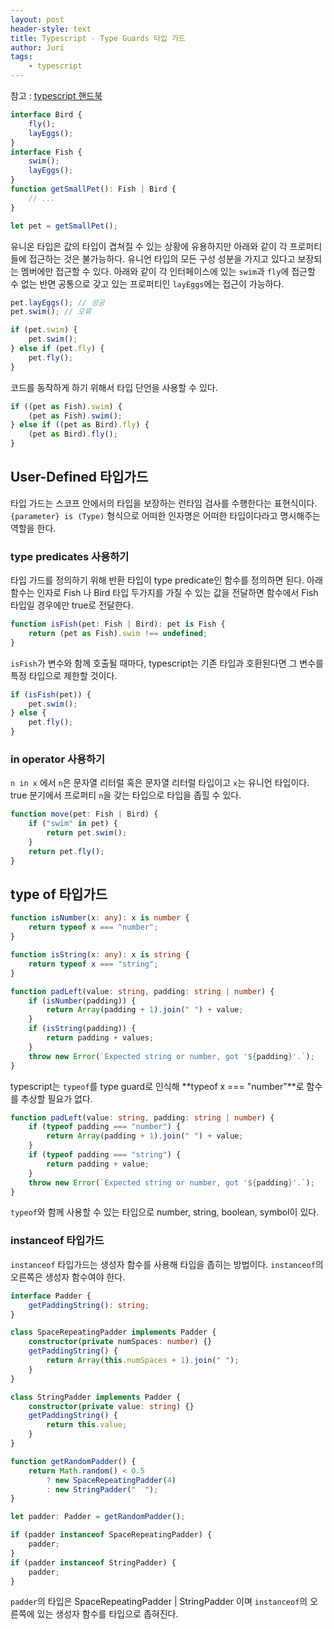 ```yaml
---
layout: post
header-style: text
title: Typescript - Type Guards 타입 가드
author: Juri
tags:
    - typescript
---
```


참고 : [typescript 핸드북](https://typescript-kr.github.io/pages/advanced-types.html#%EC%82%AC%EC%9A%A9%EC%9E%90-%EC%A0%95%EC%9D%98-%ED%83%80%EC%9E%85-%EA%B0%80%EB%93%9C-user-defined-type-guards)

```ts
interface Bird {
    fly();
    layEggs();
}
interface Fish {
    swim();
    layEggs();
}
function getSmallPet(): Fish | Bird {
    // ...
}

let pet = getSmallPet();
```

유니온 타입은 값의 타입이 겹쳐질 수 있는 상황에 유용하지만 아래와 같이 각 프로퍼티들에 접근하는 것은 불가능하다. 유니언 타입의 모든 구성 성분을 가지고 있다고 보장되는 멤버에만 접근할 수 있다. 아래와 같이 각 인터페이스에 있는 `swim`과 `fly`에 접근할 수 없는 반면 공통으로 갖고 있는 프로퍼티인 `layEggs`에는 접근이 가능하다.

```ts
pet.layEggs(); // 성공
pet.swim(); // 오류

if (pet.swim) {
    pet.swim();
} else if (pet.fly) {
    pet.fly();
}
```

코드를 동작하게 하기 위해서 타입 단언을 사용할 수 있다.

```ts
if ((pet as Fish).swim) {
    (pet as Fish).swim();
} else if ((pet as Bird).fly) {
    (pet as Bird).fly();
}
```

## User-Defined 타입가드

타입 가드는 스코프 안에서의 타입을 보장하는 런타임 검사를 수행한다는 표현식이다. `{parameter} is (Type)` 형식으로 어떠한 인자명은 어떠한 타입이다라고 명시해주는 역할을 한다.

### type predicates 사용하기

타입 가드를 정의하기 위해 반환 타입이 type predicate인 함수를 정의하면 된다. 아래 함수는 인자로 Fish 나 Bird 타입 두가지를 가질 수 있는 값을 전달하면 함수에서 Fish 타입일 경우에만 true로 전달한다.

```ts
function isFish(pet: Fish | Bird): pet is Fish {
    return (pet as Fish).swim !== undefined;
}
```

`isFish`가 변수와 함께 호출될 때마다, typescript는 기존 타입과 호환된다면 그 변수를 특정 타입으로 제한할 것이다.

```ts
if (isFish(pet)) {
    pet.swim();
} else {
    pet.fly();
}
```

### in operator 사용하기

`n in x` 에서 `n`은 문자열 리터럴 혹은 문자열 리터럴 타입이고 `x`는 유니언 타입이다. true 분기에서 프로퍼티 `n`을 갖는 타입으로 타입을 좁힐 수 있다.

```ts
function move(pet: Fish | Bird) {
    if ("swim" in pet) {
        return pet.swim();
    }
    return pet.fly();
}
```

## type of 타입가드

```ts
function isNumber(x: any): x is number {
    return typeof x === "number";
}

function isString(x: any): x is string {
    return typeof x === "string";
}

function padLeft(value: string, padding: string | number) {
    if (isNumber(padding)) {
        return Array(padding + 1).join(" ") + value;
    }
    if (isString(padding)) {
        return padding + values;
    }
    throw new Error(`Expected string or number, got '${padding}'.`);
}
```

typescript는 `typeof`를 type guard로 인식해 **typeof x === "number"**로 함수를 추상할 필요가 없다.

```ts
function padLeft(value: string, padding: string | number) {
    if (typeof padding === "number") {
        return Array(padding + 1).join(" ") + value;
    }
    if (typeof padding === "string") {
        return padding + value;
    }
    throw new Error(`Expected string or number, got '${padding}'.`);
}
```

`typeof`와 함께 사용할 수 있는 타입으로 number, string, boolean, symbol이 있다.

### instanceof 타입가드

`instanceof` 타입가드는 생성자 함수를 사용해 타입을 좁히는 방법이다. `instanceof`의 오른쪽은 생성자 함수여야 한다.

```ts
interface Padder {
    getPaddingString(): string;
}

class SpaceRepeatingPadder implements Padder {
    constructor(private numSpaces: number) {}
    getPaddingString() {
        return Array(this.numSpaces + 1).join(" ");
    }
}

class StringPadder implements Padder {
    constructor(private value: string) {}
    getPaddingString() {
        return this.value;
    }
}

function getRandomPadder() {
    return Math.random() < 0.5
        ? new SpaceRepeatingPadder(4)
        : new StringPadder("  ");
}

let padder: Padder = getRandomPadder();

if (padder instanceof SpaceRepeatingPadder) {
    padder;
}
if (padder instanceof StringPadder) {
    padder;
}
```

`padder`의 타입은 SpaceRepeatingPadder \| StringPadder 이며 `instanceof`의 오른쪽에 있는 생성자 함수를 타입으로 좁혀진다.
